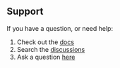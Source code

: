 ## Support

If you have a question, or need help:
1. Check out the [docs](../../../wiki)
1. Search the [discussions](https://github.com/visose/Robots/discussions)
1. Ask a question [here](https://github.com/visose/Robots/discussions/new?category=q-a)
